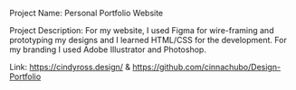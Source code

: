 Project Name: Personal Portfolio Website

Project Description: For my website, I used Figma for wire-framing and prototyping my designs and I learned HTML/CSS for the development. For my branding I used Adobe Illustrator and Photoshop.

Link: https://cindyross.design/ & https://github.com/cinnachubo/Design-Portfolio

